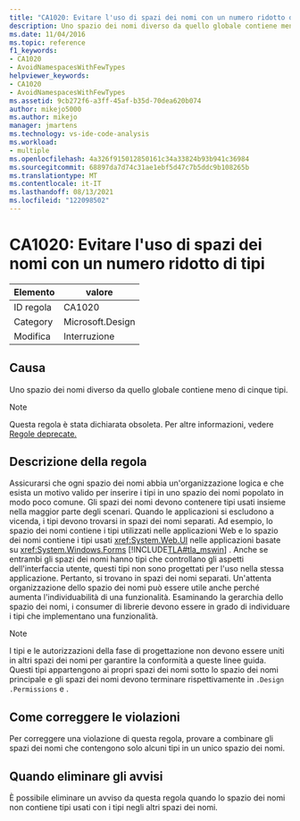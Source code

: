 ```yaml
---
title: "CA1020: Evitare l'uso di spazi dei nomi con un numero ridotto di tipi"
description: Uno spazio dei nomi diverso da quello globale contiene meno di cinque tipi.
ms.date: 11/04/2016
ms.topic: reference
f1_keywords:
- CA1020
- AvoidNamespacesWithFewTypes
helpviewer_keywords:
- CA1020
- AvoidNamespacesWithFewTypes
ms.assetid: 9cb272f6-a3ff-45af-b35d-70dea620b074
author: mikejo5000
ms.author: mikejo
manager: jmartens
ms.technology: vs-ide-code-analysis
ms.workload:
- multiple
ms.openlocfilehash: 4a326f915012850161c34a33824b93b941c36984
ms.sourcegitcommit: 68897da7d74c31ae1ebf5d47c7b5ddc9b108265b
ms.translationtype: MT
ms.contentlocale: it-IT
ms.lasthandoff: 08/13/2021
ms.locfileid: "122098502"
---
```

# <a name="ca1020-avoid-namespaces-with-few-types"></a>CA1020: Evitare l'uso di spazi dei nomi con un numero ridotto di tipi

|Elemento|valore|
|-|-|
|ID regola|CA1020|
|Category|Microsoft.Design|
|Modifica|Interruzione|

## <a name="cause"></a>Causa

Uno spazio dei nomi diverso da quello globale contiene meno di cinque tipi.

> [!NOTE]
> Questa regola è stata dichiarata obsoleta. Per altre informazioni, vedere [Regole deprecate.](fxcop-unported-deprecated-rules.md)

## <a name="rule-description"></a>Descrizione della regola

Assicurarsi che ogni spazio dei nomi abbia un'organizzazione logica e che esista un motivo valido per inserire i tipi in uno spazio dei nomi popolato in modo poco comune. Gli spazi dei nomi devono contenere tipi usati insieme nella maggior parte degli scenari. Quando le applicazioni si escludono a vicenda, i tipi devono trovarsi in spazi dei nomi separati. Ad esempio, lo spazio dei nomi contiene i tipi utilizzati nelle applicazioni Web e lo spazio dei nomi contiene i tipi usati <xref:System.Web.UI> nelle applicazioni basate su <xref:System.Windows.Forms> [!INCLUDE[TLA#tla_mswin](../code-quality/includes/tlasharptla_mswin_md.md)] . Anche se entrambi gli spazi dei nomi hanno tipi che controllano gli aspetti dell'interfaccia utente, questi tipi non sono progettati per l'uso nella stessa applicazione. Pertanto, si trovano in spazi dei nomi separati. Un'attenta organizzazione dello spazio dei nomi può essere utile anche perché aumenta l'individuabilità di una funzionalità. Esaminando la gerarchia dello spazio dei nomi, i consumer di librerie devono essere in grado di individuare i tipi che implementano una funzionalità.

> [!NOTE]
> I tipi e le autorizzazioni della fase di progettazione non devono essere uniti in altri spazi dei nomi per garantire la conformità a queste linee guida. Questi tipi appartengono ai propri spazi dei nomi sotto lo spazio dei nomi principale e gli spazi dei nomi devono terminare rispettivamente in `.Design` `.Permissions` e .

## <a name="how-to-fix-violations"></a>Come correggere le violazioni

Per correggere una violazione di questa regola, provare a combinare gli spazi dei nomi che contengono solo alcuni tipi in un unico spazio dei nomi.

## <a name="when-to-suppress-warnings"></a>Quando eliminare gli avvisi

È possibile eliminare un avviso da questa regola quando lo spazio dei nomi non contiene tipi usati con i tipi negli altri spazi dei nomi.
